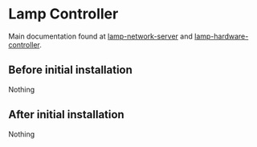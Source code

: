 # Lamp Controller

Main documentation found at
[lamp-network-server](../../docker-images/custom/lamp-network-server/README.md)
and
[lamp-hardware-controller](../../docker-images/custom/lamp-hardware-controller/README.md).

## Before initial installation

Nothing

## After initial installation

Nothing
